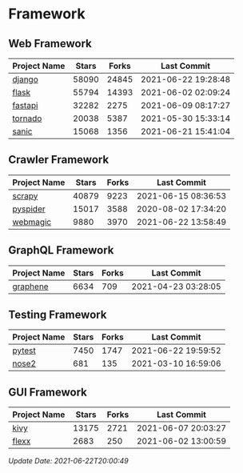 # Framework

## Web Framework
| Project Name | Stars | Forks | Last Commit |
| ------------ | ----- | ----- | ----------- |
| [django](https://github.com/django/django) | 58090 | 24845 | 2021-06-22 19:28:48 |
| [flask](https://github.com/pallets/flask) | 55794 | 14393 | 2021-06-02 02:09:24 |
| [fastapi](https://github.com/tiangolo/fastapi) | 32282 | 2275 | 2021-06-09 08:17:27 |
| [tornado](https://github.com/tornadoweb/tornado) | 20038 | 5387 | 2021-05-30 15:33:14 |
| [sanic](https://github.com/sanic-org/sanic) | 15068 | 1356 | 2021-06-21 15:41:04 |

## Crawler Framework
| Project Name | Stars | Forks | Last Commit |
| ------------ | ----- | ----- | ----------- |
| [scrapy](https://github.com/scrapy/scrapy) | 40879 | 9223 | 2021-06-15 08:36:53 |
| [pyspider](https://github.com/binux/pyspider) | 15017 | 3588 | 2020-08-02 17:34:20 |
| [webmagic](https://github.com/code4craft/webmagic) | 9880 | 3970 | 2021-06-22 13:58:49 |

## GraphQL Framework
| Project Name | Stars | Forks | Last Commit |
| ------------ | ----- | ----- | ----------- |
| [graphene](https://github.com/graphql-python/graphene) | 6634 | 709 | 2021-04-23 03:28:05 |

## Testing Framework
| Project Name | Stars | Forks | Last Commit |
| ------------ | ----- | ----- | ----------- |
| [pytest](https://github.com/pytest-dev/pytest) | 7450 | 1747 | 2021-06-22 19:59:52 |
| [nose2](https://github.com/nose-devs/nose2) | 681 | 135 | 2021-03-10 16:59:06 |

## GUI Framework
| Project Name | Stars | Forks | Last Commit |
| ------------ | ----- | ----- | ----------- |
| [kivy](https://github.com/kivy/kivy) | 13175 | 2721 | 2021-06-07 20:03:27 |
| [flexx](https://github.com/flexxui/flexx) | 2683 | 250 | 2021-06-02 13:00:59 |

*Update Date: 2021-06-22T20:00:49*